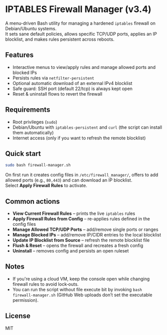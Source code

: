 # IPTABLES Firewall Manager (v3.4)

A menu-driven Bash utility for managing a hardened `iptables` firewall on Debian/Ubuntu systems.  
It sets sane default policies, allows specific TCP/UDP ports, applies an IP blocklist, and makes rules persistent across reboots.

## Features
- Interactive menus to view/apply rules and manage allowed ports and blocked IPs
- Persists rules via `netfilter-persistent`
- Optional automatic download of an external IPv4 blocklist
- Safe guard: SSH port (default 22/tcp) is always kept open
- Reset & uninstall flows to revert the firewall

## Requirements
- Root privileges (`sudo`)
- Debian/Ubuntu with `iptables-persistent` and `curl` (the script can install them automatically)
- Internet access (only if you want to refresh the remote blocklist)

## Quick start
```bash
sudo bash firewall-manager.sh
```
On first run it creates config files in `/etc/firewall_manager/`, offers to add allowed ports (e.g., `80,443`) and can download an IP blocklist.  
Select **Apply Firewall Rules** to activate.

## Common actions
- **View Current Firewall Rules** – prints the live `iptables` rules
- **Apply Firewall Rules from Config** – re-applies rules defined in the config files
- **Manage Allowed TCP/UDP Ports** – add/remove single ports or ranges
- **Manage Blocked IPs** – add/remove IP/CIDR entries to the local blocklist
- **Update IP Blocklist from Source** – refresh the remote blocklist file
- **Flush & Reset** – opens the firewall and recreates a fresh config
- **Uninstall** – removes config and persists an open ruleset

## Notes
- If you're using a cloud VM, keep the console open while changing firewall rules to avoid lock‑outs.
- You can run the script without file execute bit by invoking `bash firewall-manager.sh` (GitHub Web uploads don’t set the executable permission).

## License
MIT
